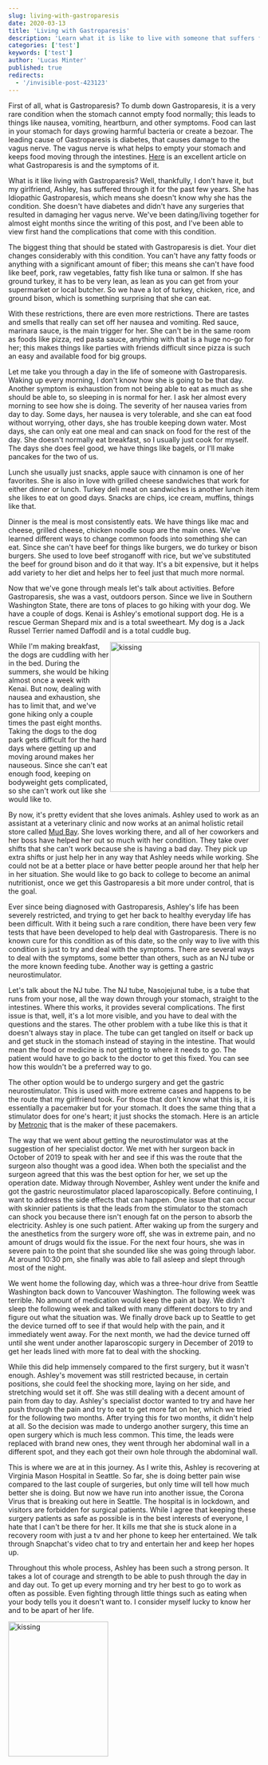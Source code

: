 ```yaml
---
slug: living-with-gastroparesis
date: 2020-03-13
title: 'Living with Gastroparesis'
description: 'Learn what it is like to live with someone that suffers from Gastroparesis'
categories: ['test']
keywords: ['test']
author: 'Lucas Minter'
published: true
redirects:
  - '/invisible-post-423123'
---
```


First of all, what is Gastroparesis? To dumb down Gastroparesis, it is a very rare condition when the stomach cannot empty food normally; this leads to things like nausea, vomiting, heartburn, and other symptoms. Food can last in your stomach for days growing harmful bacteria or create a bezoar. The leading cause of Gastroparesis is diabetes, that causes damage to the vagus nerve. The vagus nerve is what helps to empty your stomach and keeps food moving through the intestines. [Here](https://my.clevelandclinic.org/health/diseases/15522-gastroparesis) is an excellent article on what Gastroparesis is and the symptoms of it.

What is it like living with Gastroparesis? Well, thankfully, I don't have it, but my girlfriend, Ashley, has suffered through it for the past few years. She has Idiopathic Gastroparesis, which means she doesn't know why she has the condition. She doesn't have diabetes and didn't have any surgeries that resulted in damaging her vagus nerve. We've been dating/living together for almost eight months since the writing of this post, and I've been able to view first hand the complications that come with this condition. 

The biggest thing that should be stated with Gastroparesis is diet. Your diet changes considerably with this condition. You can't have any fatty foods or anything with a significant amount of fiber; this means she can't have food like beef, pork, raw vegetables, fatty fish like tuna or salmon. If she has ground turkey, it has to be very lean, as lean as you can get from your supermarket or local butcher. So we have a lot of turkey, chicken, rice, and ground bison, which is something surprising that she can eat. 

With these restrictions, there are even more restrictions. There are tastes and smells that really can set off her nausea and vomiting. Red sauce, marinara sauce, is the main trigger for her. She can't be in the same room as foods like pizza, red pasta sauce, anything with that is a huge no-go for her; this makes things like parties with friends difficult since pizza is such an easy and available food for big groups. 

Let me take you through a day in the life of someone with Gastroparesis. Waking up every morning, I don't know how she is going to be that day. Another symptom is exhaustion from not being able to eat as much as she should be able to, so sleeping in is normal for her. I ask her almost every morning to see how she is doing. The severity of her nausea varies from day to day. Some days, her nausea is very tolerable, and she can eat food without worrying, other days, she has trouble keeping down water. Most days, she can only eat one meal and can snack on food for the rest of the day. She doesn't normally eat breakfast, so I usually just cook for myself. The days she does feel good, we have things like bagels, or I'll make pancakes for the two of us.  

Lunch she usually just snacks, apple sauce with cinnamon is one of her favorites. She is also in love with grilled cheese sandwiches that work for either dinner or lunch. Turkey deli meat on sandwiches is another lunch item she likes to eat on good days. Snacks are chips, ice cream, muffins, things like that. 

Dinner is the meal is most consistently eats. We have things like mac and cheese, grilled cheese, chicken noodle soup are the main ones. We've learned different ways to change common foods into something she can eat. Since she can't have beef for things like burgers, we do turkey or bison burgers. She used to love beef stroganoff with rice, but we've substituted the beef for ground bison and do it that way. It's a bit expensive, but it helps add variety to her diet and helps her to feel just that much more normal. 

Now that we've gone through meals let's talk about activities. Before Gastroparesis, she was a vast, outdoors person. Since we live in Southern Washington State, there are tons of places to go hiking with your dog. We have a couple of dogs. Kenai is Ashley's emotional support dog. He is a rescue German Shepard mix and is a total sweetheart. My dog is a Jack Russel Terrier named Daffodil and is a total cuddle bug. 

<img style="float: right" src="./images/dog-conference.png" alt="kissing"
  title="kissing in the state capital building" width="300" height="300" />


While I'm making breakfast, the dogs are cuddling with her in the bed. During the summers, she would be hiking almost once a week with Kenai. But now, dealing with nausea and exhaustion, she has to limit that, and we've gone hiking only a couple times the past eight months. Taking the dogs to the dog park gets difficult for the hard days where getting up and moving around makes her nauseous. Since she can't eat enough food, keeping on bodyweight gets complicated, so she can't work out like she would like to. 


By now, it's pretty evident that she loves animals. Ashley used to work as an assistant at a veterinary clinic and now works at an animal holistic retail store called [Mud Bay](https://www.mudbay.com/?gclid=Cj0KCQjw3qzzBRDnARIsAECmryrtNaCeNl7h3gryWG66bKK1OIjI4rpLNUrnk1nhpe1P9DbwlfxWfioaAh8IEALw_wcB). She loves working there, and all of her coworkers and her boss have helped her out so much with her condition. They take over shifts that she can't work because she is having a bad day. They pick up extra shifts or just help her in any way that Ashley needs while working. She could not be at a better place or have better people around her that help her in her situation. She would like to go back to college to become an animal nutritionist, once we get this Gastroparesis a bit more under control, that is the goal. 

Ever since being diagnosed with Gastroparesis, Ashley's life has been severely restricted, and trying to get her back to healthy everyday life has been difficult. With it being such a rare condition, there have been very few tests that have been developed to help deal with Gastroparesis. There is no known cure for this condition as of this date, so the only way to live with this condition is just to try and deal with the symptoms. There are several ways to deal with the symptoms, some better than others, such as an NJ tube or the more known feeding tube. Another way is getting a gastric neurostimulator. 

Let's talk about the NJ tube. The NJ tube, Nasojejunal tube, is a tube that runs from your nose, all the way down through your stomach, straight to the intestines. Where this works, it provides several complications. The first issue is that, well, it's a lot more visible, and you have to deal with the questions and the stares. The other problem with a tube like this is that it doesn't always stay in place. The tube can get tangled on itself or back up and get stuck in the stomach instead of staying in the intestine. That would mean the food or medicine is not getting to where it needs to go. The patient would have to go back to the doctor to get this fixed. You can see how this wouldn't be a preferred way to go. 

The other option would be to undergo surgery and get the gastric neurostimulator. This is used with more extreme cases and happens to be the route that my girlfriend took. For those that don't know what this is, it is essentially a pacemaker but for your stomach. It does the same thing that a stimulator does for one's heart; it just shocks the stomach. Here is an article by [Metronic](https://www.medtronic.com/us-en/healthcare-professionals/therapies-procedures/digestive-gastrointestinal/gastric-electrical-stimulation/education-training/about-the-therapy.html) that is the maker of these pacemakers. 

The way that we went about getting the neurostimulator was at the suggestion of her specialist doctor. We met with her surgeon back in October of 2019 to speak with her and see if this was the route that the surgeon also thought was a good idea. When both the specialist and the surgeon agreed that this was the best option for her, we set up the operation date. Midway through November, Ashley went under the knife and got the gastric neurostimulator placed laparoscopically. Before continuing, I want to address the side effects that can happen. One issue that can occur with skinnier patients is that the leads from the stimulator to the stomach can shock you because there isn't enough fat on the person to absorb the electricity. Ashley is one such patient. After waking up from the surgery and the anesthetics from the surgery wore off, she was in extreme pain, and no amount of drugs would fix the issue. For the next four hours, she was in severe pain to the point that she sounded like she was going through labor. At around 10:30 pm, she finally was able to fall asleep and slept through most of the night. 

We went home the following day, which was a three-hour drive from Seattle Washington back down to Vancouver Washington. The following week was terrible. No amount of medication would keep the pain at bay. We didn't sleep the following week and talked with many different doctors to try and figure out what the situation was. We finally drove back up to Seattle to get the device turned off to see if that would help with the pain, and it immediately went away. For the next month, we had the device turned off until she went under another laparoscopic surgery in December of 2019 to get her leads lined with more fat to deal with the shocking. 

While this did help immensely compared to the first surgery, but it wasn't enough. Ashley's movement was still restricted because, in certain positions, she could feel the shocking more, laying on her side, and stretching would set it off. She was still dealing with a decent amount of pain from day to day. Ashley's specialist doctor wanted to try and have her push through the pain and try to eat to get more fat on her, which we tried for the following two months. After trying this for two months, it didn't help at all. So the decision was made to undergo another surgery, this time an open surgery which is much less common. This time, the leads were replaced with brand new ones, they went through her abdominal wall in a different spot, and they each got their own hole through the abdominal wall. 

This is where we are at in this journey. As I write this, Ashley is recovering at Virginia Mason Hospital in Seattle. So far, she is doing better pain wise compared to the last couple of surgeries, but only time will tell how much better she is doing. But now we have run into another issue, the Corona Virus that is breaking out here in Seattle. The hospital is in lockdown, and visitors are forbidden for surgical patients. While I agree that keeping these surgery patients as safe as possible is in the best interests of everyone, I hate that I can't be there for her. It kills me that she is stuck alone in a recovery room with just a tv and her phone to keep her entertained. We talk through Snapchat's video chat to try and entertain her and keep her hopes up. 

Throughout this whole process, Ashley has been such a strong person. It takes a lot of courage and strength to be able to push through the day in and day out. To get up every morning and try her best to go to work as often as possible. Even fighting through little things such as eating when your body tells you it doesn't want to. I consider myself lucky to know her and to be apart of her life. 

<img src="./images/kissing-at-state-capital.png" alt="kissing"
	title="kissing in the state capital building" width="200" height="270" />